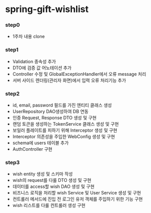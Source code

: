 # spring-gift-wishlist

### step0

- 1주차 내용 clone

### step1

- Validation 종속성 추가
- DTO에 검증 값 어노테이션 추가
- Controller 수정 및 GlobalExceptionHandler에서 오류 message 처리
- 서버 사이드 렌더링(관리자 화면)에서 입력 오류 처리기능 추가

### step2

- id, email, password 필드를 가진 엔티티 클래스 생성
- UserRepository DAO생성하여 DB 연동
- 인증 Request, Response DTO 생성 및 구현
- 랜덤 토큰을 생성하는 TokenService 클래스 생성 및 구현
- 보일러 플레이트를 피하기 위해 Interceptor 생성 및 구현
- Interceptor 의존성을 주입한 WebConfig 생성 및 구현
- schema에 users 테이블 추가
- AuthController 구현

### step3

- wish entity 생성 및 스키마 작성
- wish의 request를 다룰 DTO 생성 및 구현
- 데이터를 access할 wish DAO 생성 및 구현
- 비즈니스 로직을 처리할 wish Service 및 User Service 생성 및 구현
- 컨트롤러 메서드에 진입 전 로그인 유저 객체를 주입하기 위한 기능 구현
- wish 리스트를 다룰 컨트롤러 생성 구현
